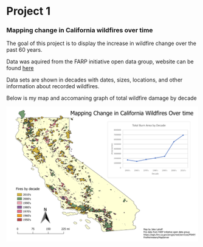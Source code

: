 
# Project 1

### Mapping change in California wildfires over time

The goal of this project is to display the increase in wildfire change over the past 60 years.

Data was aquired from the FARP initiative open data group, website can be found [here](https://egis.fire.ca.gov/arcgis/rest/services/FRAP/FirePerimeters/MapServer)

Data sets are shown in decades with dates, sizes, locations, and other information about recorded wildfires.

Below is my map and accomaning graph of total wildfire damage by decade

![image of map](images/fire_map_graph.png)


